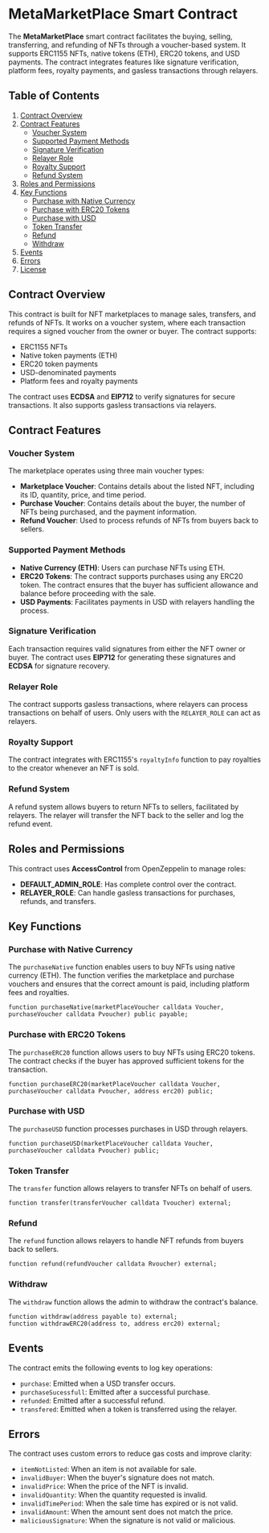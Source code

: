# MetaMarketPlace Smart Contract

The **MetaMarketPlace** smart contract facilitates the buying, selling, transferring, and refunding of NFTs through a voucher-based system. It supports ERC1155 NFTs, native tokens (ETH), ERC20 tokens, and USD payments. The contract integrates features like signature verification, platform fees, royalty payments, and gasless transactions through relayers.

## Table of Contents

1. [Contract Overview](#contract-overview)
2. [Contract Features](#contract-features)
   - [Voucher System](#voucher-system)
   - [Supported Payment Methods](#supported-payment-methods)
   - [Signature Verification](#signature-verification)
   - [Relayer Role](#relayer-role)
   - [Royalty Support](#royalty-support)
   - [Refund System](#refund-system)
3. [Roles and Permissions](#roles-and-permissions)
4. [Key Functions](#key-functions)
   - [Purchase with Native Currency](#purchase-with-native-currency)
   - [Purchase with ERC20 Tokens](#purchase-with-erc20-tokens)
   - [Purchase with USD](#purchase-with-usd)
   - [Token Transfer](#token-transfer)
   - [Refund](#refund)
   - [Withdraw](#withdraw)
5. [Events](#events)
6. [Errors](#errors)
7. [License](#license)

## Contract Overview

This contract is built for NFT marketplaces to manage sales, transfers, and refunds of NFTs. It works on a voucher system, where each transaction requires a signed voucher from the owner or buyer. The contract supports:

- ERC1155 NFTs
- Native token payments (ETH)
- ERC20 token payments
- USD-denominated payments
- Platform fees and royalty payments

The contract uses **ECDSA** and **EIP712** to verify signatures for secure transactions. It also supports gasless transactions via relayers.

## Contract Features

### Voucher System

The marketplace operates using three main voucher types:

- **Marketplace Voucher**: Contains details about the listed NFT, including its ID, quantity, price, and time period.
- **Purchase Voucher**: Contains details about the buyer, the number of NFTs being purchased, and the payment information.
- **Refund Voucher**: Used to process refunds of NFTs from buyers back to sellers.

### Supported Payment Methods

- **Native Currency (ETH)**: Users can purchase NFTs using ETH.
- **ERC20 Tokens**: The contract supports purchases using any ERC20 token. The contract ensures that the buyer has sufficient allowance and balance before proceeding with the sale.
- **USD Payments**: Facilitates payments in USD with relayers handling the process.

### Signature Verification

Each transaction requires valid signatures from either the NFT owner or buyer. The contract uses **EIP712** for generating these signatures and **ECDSA** for signature recovery.

### Relayer Role

The contract supports gasless transactions, where relayers can process transactions on behalf of users. Only users with the `RELAYER_ROLE` can act as relayers.

### Royalty Support

The contract integrates with ERC1155's `royaltyInfo` function to pay royalties to the creator whenever an NFT is sold.

### Refund System

A refund system allows buyers to return NFTs to sellers, facilitated by relayers. The relayer will transfer the NFT back to the seller and log the refund event.

## Roles and Permissions

This contract uses **AccessControl** from OpenZeppelin to manage roles:

- **DEFAULT_ADMIN_ROLE**: Has complete control over the contract.
- **RELAYER_ROLE**: Can handle gasless transactions for purchases, refunds, and transfers.

## Key Functions

### Purchase with Native Currency

The `purchaseNative` function enables users to buy NFTs using native currency (ETH). The function verifies the marketplace and purchase vouchers and ensures that the correct amount is paid, including platform fees and royalties.

```solidity
function purchaseNative(marketPlaceVoucher calldata Voucher, purchaseVoucher calldata Pvoucher) public payable;
```

### Purchase with ERC20 Tokens

The `purchaseERC20` function allows users to buy NFTs using ERC20 tokens. The contract checks if the buyer has approved sufficient tokens for the transaction.

```solidity
function purchaseERC20(marketPlaceVoucher calldata Voucher, purchaseVoucher calldata Pvoucher, address erc20) public;
```

### Purchase with USD

The `purchaseUSD` function processes purchases in USD through relayers.

```solidity
function purchaseUSD(marketPlaceVoucher calldata Voucher, purchaseVoucher calldata Pvoucher) public;
```

### Token Transfer

The `transfer` function allows relayers to transfer NFTs on behalf of users.

```solidity
function transfer(transferVoucher calldata Tvoucher) external;
```

### Refund

The `refund` function allows relayers to handle NFT refunds from buyers back to sellers.

```solidity
function refund(refundVoucher calldata Rvoucher) external;
```

### Withdraw

The `withdraw` function allows the admin to withdraw the contract's balance.

```solidity
function withdraw(address payable to) external;
function withdrawERC20(address to, address erc20) external;
```

## Events

The contract emits the following events to log key operations:

- `purchase`: Emitted when a USD transfer occurs.
- `purchaseSucessfull`: Emitted after a successful purchase.
- `refunded`: Emitted after a successful refund.
- `transfered`: Emitted when a token is transferred using the relayer.

## Errors

The contract uses custom errors to reduce gas costs and improve clarity:

- `itemNotListed`: When an item is not available for sale.
- `invalidBuyer`: When the buyer's signature does not match.
- `invalidPrice`: When the price of the NFT is invalid.
- `invalidQuantity`: When the quantity requested is invalid.
- `invalidTimePeriod`: When the sale time has expired or is not valid.
- `invalidAmount`: When the amount sent does not match the price.
- `maliciousSignature`: When the signature is not valid or malicious.
